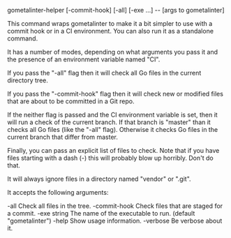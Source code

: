 gometalinter-helper [-commit-hook] [-all] [-exe ...] -- [args to gometalinter]

This command wraps gometalinter to make it a bit simpler to use with a
commit hook or in a CI environment. You can also run it as a standalone
command.

It has a number of modes, depending on what arguments you pass it and the
presence of an environment variable named "CI".

If you pass the "-all" flag then it will check all Go files in the current
directory tree.

If you pass the "-commit-hook" flag then it will check new or modified files
that are about to be committed in a Git repo.

If the neither flag is passed and the CI environment variable is set, then it
will run a check of the current branch. If that branch is "master" than it
checks all Go files (like the "-all" flag). Otherwise it checks Go files in
the current branch that differ from master.

Finally, you can pass an explicit list of files to check. Note that if you
have files starting with a dash (-) this will probably blow up
horribly. Don't do that.

It will always ignore files in a directory named "vendor" or ".git".

It accepts the following arguments:

-all
  	Check all files in the tree.
-commit-hook
  	Check files that are staged for a commit.
-exe string
  	The name of the executable to run. (default "gometalinter")
-help
  	Show usage information.
-verbose
  	Be verbose about it.
